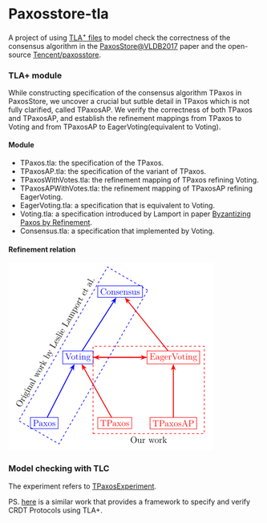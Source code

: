 # Paxosstore-tla

A project of using <a href="http://lamport.azurewebsites.net/tla/tla.html">TLA<sup>+</sup> files</a> to model check the correctness of the consensus algorithm in the [PaxosStore@VLDB2017](http://www.vldb.org/pvldb/vol10/p1730-lin.pdf) paper and the open-source [Tencent/paxosstore](https://github.com/Tencent/paxosstore).

### TLA+ module

While constructing specification of the consensus algorithm TPaxos in PaxosStore, we uncover a crucial but sutble detail in TPaxos which is not fully clarified, called TPaxosAP. We verify the correctness of both TPaxos and TPaxosAP, and  establish the refinement mappings from TPaxos to Voting and from TPaxosAP to EagerVoting(equivalent to Voting).

#### Module

- TPaxos.tla: the specification of the TPaxos.
- TPaxosAP.tla: the specification of the variant of TPaxos.
- TPaxosWithVotes.tla: the refinement mapping of TPaxos refining Voting.
- TPaxosAPWithVotes.tla: the refinement mapping of TPaxosAP refining EagerVoting.
- EagerVoting.tla: a specification that is equivalent to Voting.  
- Voting.tla: a specification introduced by Lamport in paper [Byzantizing Paxos by Refinement](http://lamport.azurewebsites.net/pubs/web-byzpaxos.pdf).
- Consensus.tla: a specification that implemented by Voting.

#### Refinement relation

![RefinementRelation](./fig/RefinementRelation.png)

### Model checking with TLC

The experiment refers to [TPaxosExperiment](https://github.com/Starydark/TPaxosExperiment).

 PS. [here](https://github.com/JYwellin/CRDT-TLA) is a similar work that provides a framework to specify and verify CRDT Protocols using TLA+.

